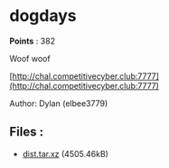 # dogdays
**Points** : 382

Woof woof

[http://chal.competitivecyber.club:7777](http://chal.competitivecyber.club:7777)

Author: Dylan (elbee3779)

## Files : 

 - [dist.tar.xz](./dist.tar.xz) (4505.46kB)